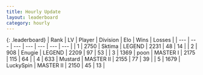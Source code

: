 ```yaml
---
title: Hourly Update
layout: leaderboard
category: hourly
---
```


{: .leaderboard}
| Rank | LV | Player | Division | Elo | Wins | Losses |
| --- | --- | --- | --- | --- | --- | --- |
| <span data-change="0">1</span> | 2750 | <span title="ID: 353063">Sktima</span> | LEGEND | <span data-change="0">2231</span> | <span data-change="0">48</span> | <span data-change="0">14</span> |
| <span data-change="0">2</span> | 908 | <span title="ID: 623502">Enugie</span> | LEGEND | <span data-change="0">2209</span> | <span data-change="0">97</span> | <span data-change="0">53</span> |
| <span data-change="1">3</span> | 1369 | <span title="ID: 540690">poon</span> | MASTER I | <span data-change="0">2175</span> | <span data-change="0">115</span> | <span data-change="0">64</span> |
| <span data-change="2">4</span> | 633 | <span title="ID: 611082">Mustard</span> | MASTER II | <span data-change="5">2155</span> | <span data-change="3">77</span> | <span data-change="2">39</span> |
| <span data-change="0">5</span> | 1679 | <span title="ID: 498412">LuckySpin</span> | MASTER II | <span data-change="0">2150</span> | <span data-change="0">45</span> | <span data-change="0">13</span> |